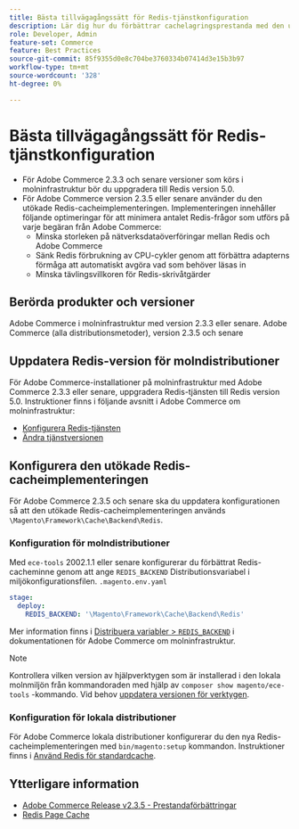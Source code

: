 ```yaml
---
title: Bästa tillvägagångssätt för Redis-tjänstkonfiguration
description: Lär dig hur du förbättrar cachelagringsprestanda med den utökade Redis-cacheimplementeringen för Adobe Commerce 2.3.5.
role: Developer, Admin
feature-set: Commerce
feature: Best Practices
source-git-commit: 85f9355d0e8c704be3760334b07414d3e15b3b97
workflow-type: tm+mt
source-wordcount: '328'
ht-degree: 0%

---
```



# Bästa tillvägagångssätt för Redis-tjänstkonfiguration

- För Adobe Commerce 2.3.3 och senare versioner som körs i molninfrastruktur bör du uppgradera till Redis version 5.0.
- För Adobe Commerce version 2.3.5 eller senare använder du den utökade Redis-cacheimplementeringen. Implementeringen innehåller följande optimeringar för att minimera antalet Redis-frågor som utförs på varje begäran från Adobe Commerce:
   - Minska storleken på nätverksdataöverföringar mellan Redis och Adobe Commerce
   - Sänk Redis förbrukning av CPU-cykler genom att förbättra adapterns förmåga att automatiskt avgöra vad som behöver läsas in
   - Minska tävlingsvillkoren för Redis-skrivåtgärder

## Berörda produkter och versioner

Adobe Commerce i molninfrastruktur med version 2.3.3 eller senare.
Adobe Commerce (alla distributionsmetoder), version 2.3.5 och senare

## Uppdatera Redis-version för molndistributioner

För Adobe Commerce-installationer på molninfrastruktur med Adobe Commerce 2.3.3 eller senare, uppgradera Redis-tjänsten till Redis version 5.0. Instruktioner finns i följande avsnitt i Adobe Commerce om molninfrastruktur:

- [Konfigurera Redis-tjänsten](https://devdocs.magento.com/cloud/project/services-redis.html)
- [Ändra tjänstversionen](https://devdocs.magento.com/cloud/project/services.html#change-service-version)

## Konfigurera den utökade Redis-cacheimplementeringen

För Adobe Commerce 2.3.5 och senare ska du uppdatera konfigurationen så att den utökade Redis-cacheimplementeringen används `\Magento\Framework\Cache\Backend\Redis`.

### Konfiguration för molndistributioner

Med `ece-tools` 2002.1.1 eller senare konfigurerar du förbättrat Redis-cacheminne genom att ange `REDIS_BACKEND` Distributionsvariabel i miljökonfigurationsfilen. `.magento.env.yaml`

```yaml
stage:
  deploy:
    REDIS_BACKEND: '\Magento\Framework\Cache\Backend\Redis'
```

Mer information finns i [Distribuera variabler > `REDIS_BACKEND`](https://devdocs.magento.com/cloud/env/variables-deploy.html#redis_backend) i dokumentationen för Adobe Commerce om molninfrastruktur.

>[!NOTE]
>
> Kontrollera vilken version av hjälpverktygen som är installerad i den lokala molnmiljön från kommandoraden med hjälp av `composer show magento/ece-tools` -kommando. Vid behov [uppdatera versionen för verktygen](https://devdocs.magento.com/cloud/project/ece-tools-update.html).

### Konfiguration för lokala distributioner

För Adobe Commerce lokala distributioner konfigurerar du den nya Redis-cacheimplementeringen med `bin/magento:setup` kommandon. Instruktioner finns i [Använd Redis för standardcache](../../../configuration/cache/redis-pg-cache.md#configure-redis-page-caching).

## Ytterligare information

- [Adobe Commerce Release v2.3.5 - Prestandaförbättringar](https://devdocs.magento.com/guides/v2.3/release-notes/release-notes-2-3-5-commerce.html#performance-boosts)
- [Redis Page Cache](../../../configuration/cache/redis-pg-cache.md)


